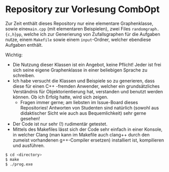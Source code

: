 # Repository zur Vorlesung CombOpt 

Zur Zeit enthält dieses Repository nur eine elementare Graphenklasse, sowie eine`main.cpp` (mit elementaren Beispielen), zwei Files `randomgraph.{c,h}pp`, welche ich zur Generierung von Zufallsgraphen für die Aufgaben nutze, einem `Makefile` sowie einem `input`-Ordner, welcher ebendiese Aufgaben enthält.

Wichtig:

  - Die Nutzung dieser Klassen ist ein Angebot, keine Pflicht! Jeder ist frei sich seine eigene Graphenklasse in einer beliebigen Sprache zu schreiben.
  - Ich habe versucht die Klassen und Beispiele so zu generieren, dass diese für einen C++ -fremden Anwender, welcher ein grundsätzliches Verständnis für Objektorientierung hat, verstanden und benutzt werden können. Ob ich Erfolg hatte, wird sich zeigen.
    - Fragen immer gerne; am liebsten im Issue-Board dieses Repositories! Antworten von Studenten sind natürlich (sowohl aus didaktischer Sicht wie auch aus Bequemlichkeit) sehr gerne gesehen!
 - Der Code ist nur sehr (!) rudimentär getestet. 
 - Mittels des Makefiles lässt sich der Code sehr einfach in einer Konsole, in welcher Clang (man kann im Makefile auch clang++ durch den zumeist vorhandenen g++-Compiler ersetzen) installiert ist, kompilieren und ausführen.
 ```sh
 $ cd <directory>
 $ make
 $ ./prog.exe
 ```
